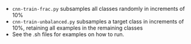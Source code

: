 - `cnn-train-frac.py` subsamples all classes randomly in increments of 10%
- `cnn-train-unbalanced.py` subsamples a target class in increments of 10%, retaining all examples in the remaining classes
- See the .sh files for examples on how to run.
